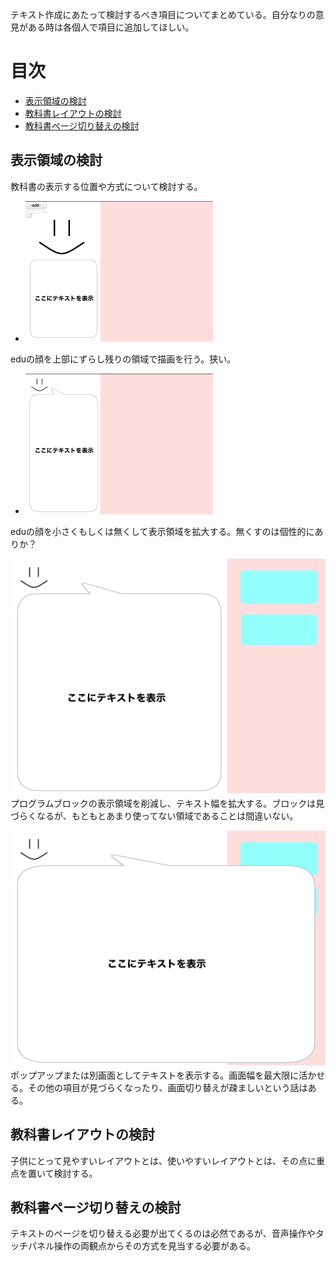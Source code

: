 テキスト作成にあたって検討するべき項目についてまとめている。自分なりの意見がある時は各個人で項目に追加してほしい。

# 目次
- [表示領域の検討](#sec1)
- [教科書レイアウトの検討](#sec2)
- [教科書ページ切り替えの検討](#sec3)

<a id="sec1"></a>
## 表示領域の検討
<a>教科書の表示する位置や方式について検討する。</a>
- <div><img src="images/textarea1.png" width="300"></div>
eduの顔を上部にずらし残りの領域で描画を行う。狭い。

- <div><img src="images/textarea2.png" width="300"></div>
eduの顔を小さくもしくは無くして表示領域を拡大する。無くすのは個性的にありか？

![textarea3](images/textarea3.png)
プログラムブロックの表示領域を削減し、テキスト幅を拡大する。ブロックは見づらくなるが、もともとあまり使ってない領域であることは間違いない。

![textarea4](images/textarea4.png)
ポップアップまたは別画面としてテキストを表示する。画面幅を最大限に活かせる。その他の項目が見づらくなったり、画面切り替えが疎ましいという話はある。

<a id="sec2"></a>
## 教科書レイアウトの検討
子供にとって見やすいレイアウトとは、使いやすいレイアウトとは、その点に重点を置いて検討する。

<a id="sec3"></a>
## 教科書ページ切り替えの検討
テキストのページを切り替える必要が出てくるのは必然であるが、音声操作やタッチパネル操作の両観点からその方式を見当する必要がある。

